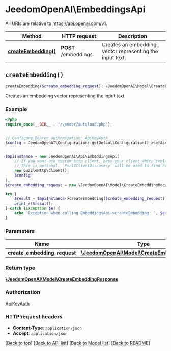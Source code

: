 # JeedomOpenAI\EmbeddingsApi

All URIs are relative to https://api.openai.com/v1.

Method | HTTP request | Description
------------- | ------------- | -------------
[**createEmbedding()**](EmbeddingsApi.md#createEmbedding) | **POST** /embeddings | Creates an embedding vector representing the input text.


## `createEmbedding()`

```php
createEmbedding($create_embedding_request): \JeedomOpenAI\Model\CreateEmbeddingResponse
```

Creates an embedding vector representing the input text.

### Example

```php
<?php
require_once(__DIR__ . '/vendor/autoload.php');


// Configure Bearer authorization: ApiKeyAuth
$config = JeedomOpenAI\Configuration::getDefaultConfiguration()->setAccessToken('YOUR_ACCESS_TOKEN');


$apiInstance = new JeedomOpenAI\Api\EmbeddingsApi(
    // If you want use custom http client, pass your client which implements `Psr\Http\Client\ClientInterface`.
    // This is optional, `Psr18ClientDiscovery` will be used to find http client. For instance `GuzzleHttp\Client` implements that interface
    new GuzzleHttp\Client(),
    $config
);
$create_embedding_request = new \JeedomOpenAI\Model\CreateEmbeddingRequest(); // \JeedomOpenAI\Model\CreateEmbeddingRequest

try {
    $result = $apiInstance->createEmbedding($create_embedding_request);
    print_r($result);
} catch (Exception $e) {
    echo 'Exception when calling EmbeddingsApi->createEmbedding: ', $e->getMessage(), PHP_EOL;
}
```

### Parameters

Name | Type | Description  | Notes
------------- | ------------- | ------------- | -------------
 **create_embedding_request** | [**\JeedomOpenAI\Model\CreateEmbeddingRequest**](../Model/CreateEmbeddingRequest.md)|  |

### Return type

[**\JeedomOpenAI\Model\CreateEmbeddingResponse**](../Model/CreateEmbeddingResponse.md)

### Authorization

[ApiKeyAuth](../../README.md#ApiKeyAuth)

### HTTP request headers

- **Content-Type**: `application/json`
- **Accept**: `application/json`

[[Back to top]](#) [[Back to API list]](../../README.md#endpoints)
[[Back to Model list]](../../README.md#models)
[[Back to README]](../../README.md)
